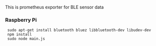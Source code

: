 This is prometheus exporter for BLE sensor data


### Raspberry Pi
```
 sudo apt-get install bluetooth bluez libbluetooth-dev libudev-dev
 npm install
 sudo node main.js
 ```

